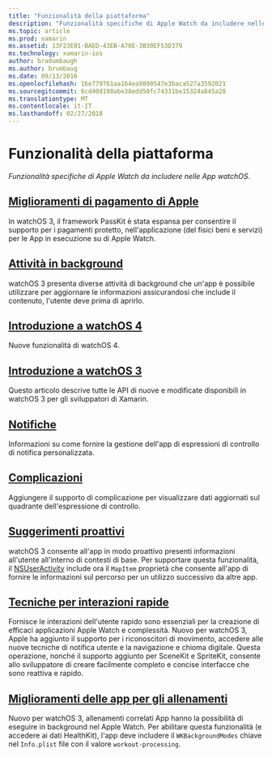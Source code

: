 ```yaml
---
title: "Funzionalità della piattaforma"
description: "Funzionalità specifiche di Apple Watch da includere nelle App watchOS."
ms.topic: article
ms.prod: xamarin
ms.assetid: 13F23E01-BAED-43EB-A70E-3B30EF53D379
ms.technology: xamarin-ios
author: bradumbaugh
ms.author: brumbaug
ms.date: 09/13/2016
ms.openlocfilehash: 16e779761aa164ea9890547e3baca527a3592021
ms.sourcegitcommit: 6cd40d190abe38edd50fc74331be15324a845a28
ms.translationtype: MT
ms.contentlocale: it-IT
ms.lasthandoff: 02/27/2018
---
```

# <a name="platform-features"></a>Funzionalità della piattaforma

_Funzionalità specifiche di Apple Watch da includere nelle App watchOS._

## <a name="apple-pay-enhancementsioswatchosplatformapple-paymd"></a>[Miglioramenti di pagamento di Apple](~/ios/watchos/platform/apple-pay.md)

In watchOS 3, il framework PassKit è stata espansa per consentire il supporto per i pagamenti protetto, nell'applicazione (del fisici beni e servizi) per le App in esecuzione su di Apple Watch.

## <a name="background-tasksioswatchosplatformbackground-tasksmd"></a>[Attività in background](~/ios/watchos/platform/background-tasks.md)

watchOS 3 presenta diverse attività di background che un'app è possibile utilizzare per aggiornare le informazioni assicurandosi che include il contenuto, l'utente deve prima di aprirlo.

## <a name="introduction-to-watchos-4introduction-to-watchos4md"></a>[Introduzione a watchOS 4](introduction-to-watchos4.md)

Nuove funzionalità di watchOS 4.

## <a name="introduction-to-watchos-3introduction-to-watchos3indexmd"></a>[Introduzione a watchOS 3](introduction-to-watchos3/index.md)

Questo articolo descrive tutte le API di nuove e modificate disponibili in watchOS 3 per gli sviluppatori di Xamarin.

##  <a name="notificationsnotificationsmd"></a>[Notifiche](notifications.md)

Informazioni su come fornire la gestione dell'app di espressioni di controllo di notifica personalizzata.

##  <a name="complicationscomplicationsmd"></a>[Complicazioni](complications.md)

Aggiungere il supporto di complicazione per visualizzare dati aggiornati sul quadrante dell'espressione di controllo.


## <a name="proactive-suggestionsioswatchosplatformproactive-suggestionsmd"></a>[Suggerimenti proattivi](~/ios/watchos/platform/proactive-suggestions.md)

watchOS 3 consente all'app in modo proattivo presenti informazioni all'utente all'interno di contesti di base. Per supportare questa funzionalità, il [NSUserActivity](https://developer.apple.com/reference/foundation/nsuseractivity) include ora il `MapItem` proprietà che consente all'app di fornire le informazioni sul percorso per un utilizzo successivo da altre app.

## <a name="quick-interaction-techniquesioswatchosplatformquick-interaction-techniquesmd"></a>[Tecniche per interazioni rapide](~/ios/watchos/platform/quick-interaction-techniques.md)

Fornisce le interazioni dell'utente rapido sono essenziali per la creazione di efficaci applicazioni Apple Watch e complessità. Nuovo per watchOS 3, Apple ha aggiunto il supporto per i riconoscitori di movimento, accedere alle nuove tecniche di notifica utente e la navigazione e chioma digitale. Questa operazione, nonché il supporto aggiunto per SceneKit e SpriteKit, consente allo sviluppatore di creare facilmente completo e concise interfacce che sono reattiva e rapido.

## <a name="workout-app-enhancementsioswatchosplatformworkout-appsmd"></a>[Miglioramenti delle app per gli allenamenti](~/ios/watchos/platform/workout-apps.md)

Nuovo per watchOS 3, allenamenti correlati App hanno la possibilità di eseguire in background nel Apple Watch. Per abilitare questa funzionalità (e accedere ai dati HealthKit), l'app deve includere il `WKBackgroundModes` chiave nel `Info.plist` file con il valore `workout-processing`.
